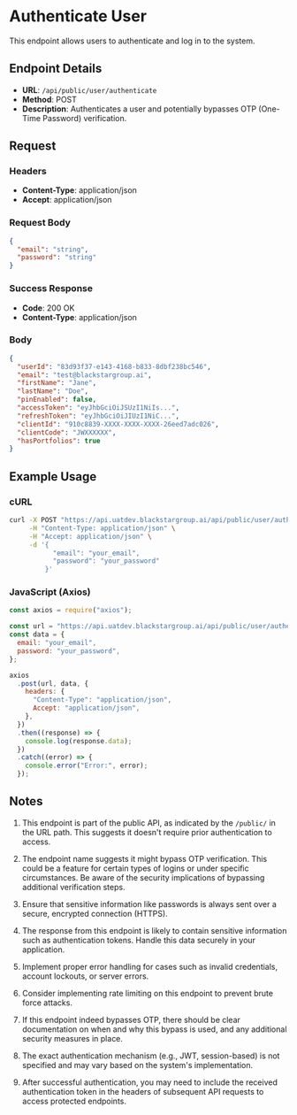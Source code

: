 # Authenticate User

This endpoint allows users to authenticate and log in to the system.

## Endpoint Details

- **URL**: `/api/public/user/authenticate`
- **Method**: POST
- **Description**: Authenticates a user and potentially bypasses OTP (One-Time Password) verification.

## Request

### Headers

- **Content-Type**: application/json
- **Accept**: application/json

### Request Body

```json
{
  "email": "string",
  "password": "string"
}
```

### Success Response

- **Code**: 200 OK
- **Content-Type**: application/json

### Body

```json
{
  "userId": "83d93f37-e143-4168-b833-8dbf238bc546",
  "email": "test@blackstargroup.ai",
  "firstName": "Jane",
  "lastName": "Doe",
  "pinEnabled": false,
  "accessToken": "eyJhbGciOiJSUzI1NiIs...",
  "refreshToken": "eyJhbGciOiJIUzI1NiC...",
  "clientId": "910c8839-XXXX-XXXX-XXXX-26eed7adc026",
  "clientCode": "JWXXXXXX",
  "hasPortfolios": true
}
```

## Example Usage

### cURL

```bash
curl -X POST "https://api.uatdev.blackstargroup.ai/api/public/user/authenticate" \
     -H "Content-Type: application/json" \
     -H "Accept: application/json" \
     -d '{
           "email": "your_email",
           "password": "your_password"
         }'
```

### JavaScript (Axios)

```javascript
const axios = require("axios");

const url = "https://api.uatdev.blackstargroup.ai/api/public/user/authenticate";
const data = {
  email: "your_email",
  password: "your_password",
};

axios
  .post(url, data, {
    headers: {
      "Content-Type": "application/json",
      Accept: "application/json",
    },
  })
  .then((response) => {
    console.log(response.data);
  })
  .catch((error) => {
    console.error("Error:", error);
  });
```

## Notes

1. This endpoint is part of the public API, as indicated by the `/public/` in the URL path. This suggests it doesn't require prior authentication to access.

2. The endpoint name suggests it might bypass OTP verification. This could be a feature for certain types of logins or under specific circumstances. Be aware of the security implications of bypassing additional verification steps.

3. Ensure that sensitive information like passwords is always sent over a secure, encrypted connection (HTTPS).

4. The response from this endpoint is likely to contain sensitive information such as authentication tokens. Handle this data securely in your application.

5. Implement proper error handling for cases such as invalid credentials, account lockouts, or server errors.

6. Consider implementing rate limiting on this endpoint to prevent brute force attacks.

7. If this endpoint indeed bypasses OTP, there should be clear documentation on when and why this bypass is used, and any additional security measures in place.

8. The exact authentication mechanism (e.g., JWT, session-based) is not specified and may vary based on the system's implementation.

9. After successful authentication, you may need to include the received authentication token in the headers of subsequent API requests to access protected endpoints.
